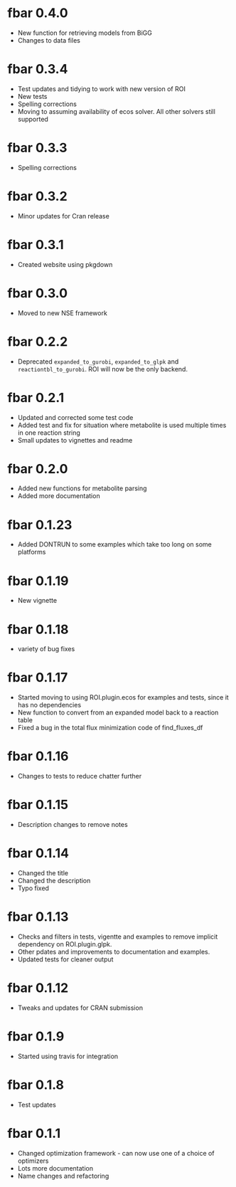 # fbar 0.4.0

- New function for retrieving models from BiGG
- Changes to data files

# fbar 0.3.4

- Test updates and tidying to work with new version of ROI
- New tests
- Spelling corrections
- Moving to assuming availability of ecos solver. All other solvers still supported

# fbar 0.3.3

- Spelling corrections

# fbar 0.3.2

- Minor updates for Cran release

# fbar 0.3.1

- Created website using pkgdown

# fbar 0.3.0

- Moved to new NSE framework

# fbar 0.2.2

- Deprecated `expanded_to_gurobi`, `expanded_to_glpk` and `reactiontbl_to_gurobi`. ROI will now be the only backend.

# fbar 0.2.1

- Updated and corrected some test code
- Added test and fix for situation where metabolite is used multiple times in one reaction string
- Small updates to vignettes and readme

# fbar 0.2.0

- Added new functions for metabolite parsing
- Added more documentation

# fbar 0.1.23

- Added DONTRUN to some examples which take too long on some platforms

# fbar 0.1.19

- New vignette

# fbar 0.1.18

- variety of bug fixes

# fbar 0.1.17

- Started moving to using ROI.plugin.ecos for examples and tests, since it has no dependencies
- New function to convert from an expanded model back to a reaction table
- Fixed a bug in the total flux minimization code of find_fluxes_df

# fbar 0.1.16

- Changes to tests to reduce chatter further

# fbar 0.1.15

- Description changes to remove notes

# fbar 0.1.14

- Changed the title
- Changed the description
- Typo fixed

# fbar 0.1.13

- Checks and filters in tests, vigentte and examples to remove implicit dependency on ROI.plugin.glpk.
- Other pdates and improvements to documentation and examples.
- Updated tests for cleaner output

# fbar 0.1.12

- Tweaks and updates for CRAN submission

# fbar 0.1.9

- Started using travis for integration

# fbar 0.1.8

- Test updates

# fbar 0.1.1

- Changed optimization framework - can now use one of a choice of optimizers
- Lots more documentation
- Name changes and refactoring


